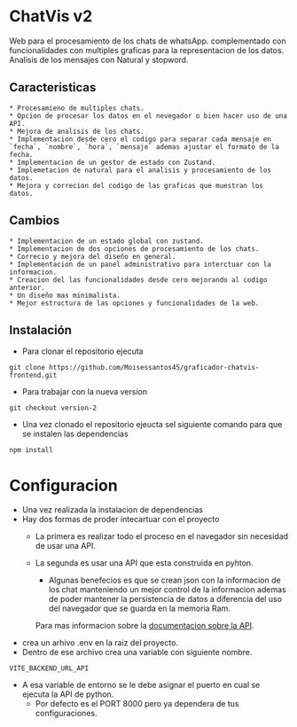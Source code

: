 # ChatVis v2

Web para el procesamiento de los chats de whatsApp. complementado con funcionalidades con multiples graficas para la representacion de los datos. Analisis de los mensajes con Natural y stopword.

## Caracteristicas
    * Procesamieno de multiples chats.
    * Opcion de procesar los datos en el nevegador o bien hacer uso de una API.
    * Mejora de analisis de los chats.
    * Implementacion desde cero el codigo para separar cada mensaje en `fecha`, `nombre`, `hora`, `mensaje` ademas ajustar el formato de la fecha.
    * Implementacion de un gestor de estado con Zustand.
    * Implemetacion de natural para el analisis y procesamiento de los datos.
    * Mejora y correcion del codigo de las graficas que muestran los datos.

## Cambios
    * Implementacion de un estado global con zustand.
    * Implementacion de dos opciones de procesamiento de los chats.
    * Correcio y mejora del diseño en general.
    * Implementacion de un panel administrativo para interctuar con la informacion.
    * Creacion del las funcionalidades desde cero mejorando al codigo anterior.
    * Un diseño mas minimalista.
    * Mejor estructura de las opciones y funcionalidades de la web.

## Instalación
- Para clonar el repositorio ejecuta

```console
git clone https://github.com/Moisessantos45/graficador-chatvis-frontend.git
```

* Para trabajar con la nueva version
```console
git checkout version-2
```

* Una vez clonado el repositorio ejeucta sel siguiente comando para que se instalen las dependencias

```console
npm install
```
# Configuracion

* Una vez realizada la instalacion de dependencias
* Hay dos formas de proder intecartuar con el proyecto
    * La primera es realizar todo el proceso en el navegador sin necesidad de usar una API.
    * La segunda es usar una API que esta construida en pyhton.
       * Algunas benefecios es que se crean json con la informacion de los chat manteniendo un    mejor control de la informacion ademas de poder mantener la persistencia de datos a diferencia del uso del navegador que se guarda en la memoria Ram.
       
        Para mas informacion sobre la [documentacion sobre la API](http://expressjs.com/en/starter/installing.html).
* crea un arhivo .env en la raiz del proyecto.
* Dentro de ese archivo crea una variable con siguiente nombre.

```console
VITE_BACKEND_URL_API
```
* A esa variable de entorno se le debe asignar el puerto en cual se ejecuta la API de python.
  - Por defecto es el PORT 8000 pero ya dependera de tus configuraciones.